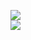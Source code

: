 [![](https://img.shields.io/badge/Made%20With-Github%20Spray-lightgrey.svg?style=for-the-badge&logo=github)](https://github.com/Annihil/github-spray#19099)  
[![](https://i.imgur.com/2DrTn0Z.gif)](https://github.com/Annihil/github-spray)